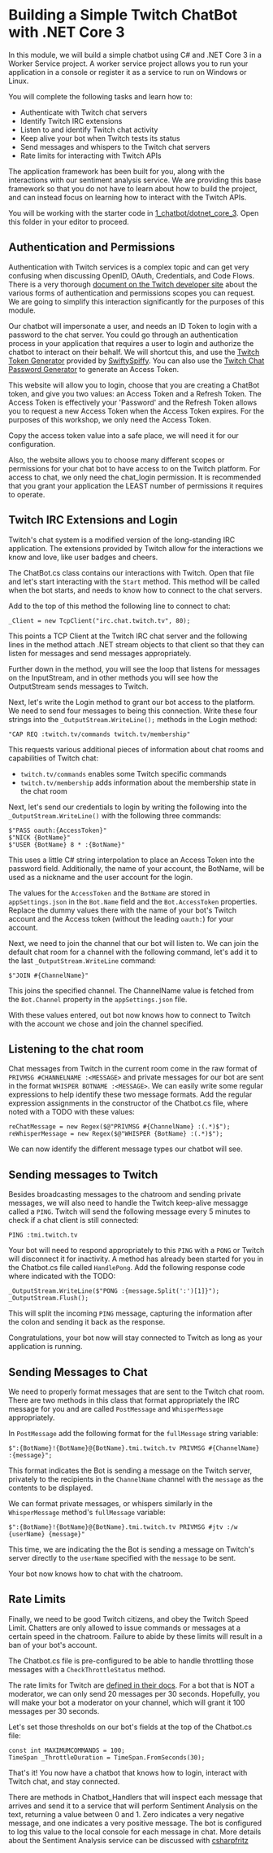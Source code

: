 # Building a Simple Twitch ChatBot with .NET Core 3

In this module, we will build a simple chatbot using C# and .NET Core 3 in a Worker Service project.  A worker service project allows you to run your application in a console or register it as a service to run on Windows or Linux.

You will complete the following tasks and learn how to:

  + Authenticate with Twitch chat servers
  + Identify Twitch IRC extensions 
  + Listen to and identify Twitch chat activity
  + Keep alive your bot when Twitch tests its status
  + Send messages and whispers to the Twitch chat servers
  + Rate limits for interacting with Twitch APIs

The application framework has been built for you, along with the interactions with our sentiment analysis service.  We are providing this base framework so that you do not have to learn about how to build the project, and can instead focus on learning how to interact with the Twitch APIs.  

You will be working with the starter code in [1_chatbot/dotnet_core_3](/1_chatbot/dotnet_core_3).  Open this folder in your editor to proceed.

## Authentication and Permissions

Authentication with Twitch services is a complex topic and can get very confusing when discussing OpenID, OAuth, Credentials, and Code Flows.  There is a very thorough [document on the Twitch developer site](https://dev.twitch.tv/docs/authentication/) about the various forms of authentication and permissions scopes you can request.  We are going to simplify this interaction significantly for the purposes of this module.

Our chatbot will impersonate a user, and needs an ID Token to login with a password to the chat server.  You could go through an authentication process in your application that requires a user to login and authorize the chatbot to interact on their behalf.  We will shortcut this, and use the [Twitch Token Generator](https://twitchtokengenerator.com/) provided by [SwiftySpiffy](https://github.com/swiftyspiffy).  You can also use the [Twitch Chat Password Generator](https://twitchapps.com/tmi/) to generate an Access Token.

This website will allow you to login, choose that you are creating a ChatBot token, and give you two values: an Access Token and a Refresh Token.  The Access Token is effectively your 'Password' and the Refresh Token allows you to request a new Access Token when the Access Token expires.  For the purposes of this workshop, we only need the Access Token.  

Copy the access token value into a safe place, we will need it for our configuration.

Also, the website allows you to choose many different scopes or permissions for your chat bot to have access to on the Twitch platform.  For access to chat, we only need the chat_login permission.  It is recommended that you grant your application the LEAST number of permissions it requires to operate.

## Twitch IRC Extensions and Login

Twitch's chat system is a modified version of the long-standing IRC application.  The extensions provided by Twitch allow for the interactions we know and love, like user badges and cheers.

The ChatBot.cs class contains our interactions with Twitch.  Open that file and let's start interacting with the `Start` method.  This method will be called when the bot starts, and needs to know how to connect to the chat servers.

Add to the top of this method the following line to connect to chat:

    _Client = new TcpClient("irc.chat.twitch.tv", 80);

This points a TCP Client at the Twitch IRC chat server and the following lines in the method attach .NET stream objects to that client so that they can listen for messages and send messages appropriately.

Further down in the method, you will see the loop that listens for messages on the InputStream, and in other methods you will see how the OutputStream sends messages to Twitch.

Next, let's write the Login method to grant our bot access to the platform.  We need to send four messages to being this connection.  Write these four strings into the `_OutputStream.WriteLine();` methods in the Login method:

    "CAP REQ :twitch.tv/commands twitch.tv/membership"

This requests various additional pieces of information about chat rooms and capabilities of Twitch chat:

  + `twitch.tv/commands` enables some Twitch specific commands 
  + `twitch.tv/membership` adds information about the membership state in the chat room

Next, let's send our credentials to login by writing the following into the `_OutputStream.WriteLine()` with the following three commands:

    $"PASS oauth:{AccessToken}"
    $"NICK {BotName}"
    $"USER {BotName} 8 * :{BotName}"

This uses a little C# string interpolation to place an Access Token into the password field.  Additionally, the name of your account, the BotName, will be used as a nickname and the user account for the login.  

The values for the `AccessToken` and the `BotName` are stored in `appSettings.json` in the `Bot.Name` field and the `Bot.AccessToken` properties.  Replace the dummy values there with the name of your bot's Twitch account and the Access token (without the leading `oauth:`) for your account.

Next, we need to join the channel that our bot will listen to.  We can join the default chat room for a channel with the following command, let's add it to the last `_OutputStream.WriteLine` command:

    $"JOIN #{ChannelName}"

This joins the specified channel.  The ChannelName value is fetched from the `Bot.Channel` property in the `appSettings.json` file.

With these values entered, out bot now knows how to connect to Twitch with the account we chose and join the channel specified.

## Listening to the chat room

Chat messages from Twitch in the current room come in the raw format of `PRIVMSG #CHANNELNAME :<MESSAGE>` and private messages for our bot are sent in the format `WHISPER BOTNAME :<MESSAGE>`.  We can easily write some regular expressions to help identify these two message formats.  Add the regular expression assignments in the constructor of the Chatbot.cs file, where noted with a TODO with these values:

    reChatMessage = new Regex($@"PRIVMSG #{ChannelName} :(.*)$");
    reWhisperMessage = new Regex($@"WHISPER {BotName} :(.*)$");

We can now identify the different message types our chatbot will see.

## Sending messages to Twitch

Besides broadcasting messages to the chatroom and sending private messages, we will also need to handle the Twitch keep-alive messagge called a `PING`.  Twitch will send the following message every 5 minutes to check if a chat client is still connected:

    PING :tmi.twitch.tv

Your bot will need to respond appropriately to this `PING` with a `PONG` or Twitch will disconnect it for inactivity.  A method has already been started for you in the Chatbot.cs file called `HandlePong`. Add the following response code where indicated with the TODO:

    _OutputStream.WriteLine($"PONG :{message.Split(':')[1]}");
    _OutputStream.Flush();

This will split the incoming `PING` message, capturing the information after the colon and sending it back as the response.   

Congratulations, your bot now will stay connected to Twitch as long as your application is running.

## Sending Messages to Chat

We need to properly format messages that are sent to the Twitch chat room.  There are two methods in this class that format appropriately the IRC message for you and are called `PostMessage` and `WhisperMessage` appropriately.

In `PostMessage` add the following format for the `fullMessage` string variable:

    $":{BotName}!{BotName}@{BotName}.tmi.twitch.tv PRIVMSG #{ChannelName} :{message}";

This format indicates the Bot is sending a message on the Twitch server, privately to the recipients in the `ChannelName` channel with the `message` as the contents to be displayed.

We can format private messages, or whispers similarly in the `WhisperMessage` method's `fullMessage` variable:

    $":{BotName}!{BotName}@{BotName}.tmi.twitch.tv PRIVMSG #jtv :/w {userName} {message}"

This time, we are indicating the the Bot is sending a message on Twitch's server directly to the `userName` specified with the `message` to be sent.

Your bot now knows how to chat with the chatroom.

## Rate Limits

Finally, we need to be good Twitch citizens, and obey the Twitch Speed Limit.  Chatters are only allowed to issue commands or messages at a certain speed in the chatroom.  Failure to abide by these limits will result in a ban of your bot's account.

The Chatbot.cs file is pre-configured to be able to handle throttling those messages with a `CheckThrottleStatus` method.

The rate limits for Twitch are [defined in their docs](https://dev.twitch.tv/docs/irc/guide/#command--message-limits).  For a bot that is NOT a moderator, we can only send 20 messages per 30 seconds.  Hopefully, you will make your bot a moderator on your channel, which will grant it 100 messages per 30 seconds.

Let's set those thresholds on our bot's fields at the top of the Chatbot.cs file:

    const int MAXIMUMCOMMANDS = 100;
    TimeSpan _ThrottleDuration = TimeSpan.FromSeconds(30);

That's it!  You now have a chatbot that knows how to login, interact with Twitch chat, and stay connected.

There are methods in Chatbot_Handlers that will inspect each message that arrives and send it to a service that will perform Sentiment Analysis on the text, returning a value between 0 and 1.  Zero indicates a very negative message, and one indicates a very positive message.  The bot is configured to log this value to the local console for each message in chat.  More details about the Sentiment Analysis service can be discussed with [csharpfritz](https://twitter.com/csharpfritz)